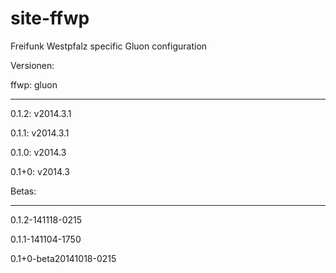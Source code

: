 site-ffwp
=========

Freifunk Westpfalz specific Gluon configuration

Versionen:


ffwp: gluon

------------------------------------------

0.1.2: v2014.3.1

0.1.1: v2014.3.1

0.1.0: v2014.3

0.1+0: v2014.3



Betas:

------------------------------------------

0.1.2-141118-0215

0.1.1-141104-1750

0.1+0-beta20141018-0215
